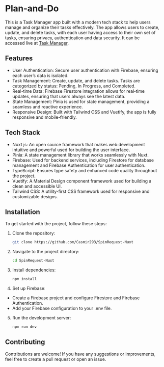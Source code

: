 # Plan-and-Do

This is a Task Manager app built with a modern tech stack to help users manage and organize their tasks effectively. The app allows users to create, update, and delete tasks, with each user having access to their own set of tasks, ensuring privacy, authentication and data security. It can be accessed live at [Task Manager](https://spin-request-nuxt.vercel.app).

## Features

- User Authentication: Secure user authentication with Firebase, ensuring each user’s data is isolated.
- Task Management: Create, update, and delete tasks. Tasks are categorized by status: Pending, In Progress, and Completed.
- Real-time Data: Firebase Firestore integration allows for real-time updates, ensuring that users always see the latest data.
- State Management: Pinia is used for state management, providing a seamless and reactive experience.
- Responsive Design: Built with Tailwind CSS and Vuetify, the app is fully responsive and mobile-friendly.

## Tech Stack

- Nuxt js: An open source framework that makes web development intuitive and powerful used for building the user interface.
- Pinia: A state management library that works seamlessly with Nuxt.
- Firebase: Used for backend services, including Firestore for database management and Firebase Authentication for user authentication.
- TypeScript: Ensures type safety and enhanced code quality throughout the project.
- Vuetify: A Material Design component framework used for building a clean and accessible UI.
- Tailwind CSS: A utility-first CSS framework used for responsive and customizable designs.

## Installation

To get started with the project, follow these steps:

1. Clone the repository:

   ```bash
   git clone https://github.com/Casmir293/SpinRequest-Nuxt

   ```

2. Navigate to the project directory:

   ```bash
   cd SpinRequest-Nuxt

   ```

3. Install dependencies:

   ```bash
   npm install

   ```

4. Set up Firebase:

- Create a Firebase project and configure Firestore and Firebase Authentication.
- Add your Firebase configuration to your .env file.

5. Run the development server:

   ```bash
   npm run dev

   ```

## Contributing

Contributions are welcome! If you have any suggestions or improvements, feel free to create a pull request or open an issue.
